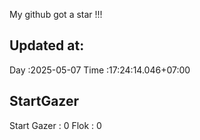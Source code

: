 My github got a star !!!
## Updated at:
Day  :2025-05-07
Time :17:24:14.046+07:00
## StartGazer
Start Gazer : 0
Flok : 0